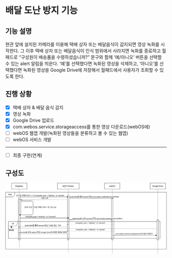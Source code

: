 # 배달 도난 방지 기능
## 기능 설명
현관 앞에 설치된 카메라를 이용해 택배 상자 또는 배달음식이 감지되면 영상 녹화를 시작한다. 그 이후 택배 상자 또는 배달음식이 인식 범위에서 사라지면 녹화를 종료하고 월패드로 “구성원이 배송품을 수령하셨습니까?” 문구와 함께 ‘예/아니오’ 버튼을 선택할 수 있는 alert 알림을 띄운다. ‘예’를 선택했다면 녹화된 영상을 삭제하고, ‘아니오’를 선택했다면 녹화된 영상을 Google Drive에 저장해서 월패드에서 사용자가 조회할 수 있도록 한다. 

## 진행 상황

- [X] 택배 상자 & 배달 음식 감지
- [X] 영상 녹화 
- [X] Google Drive 업로드
- [X] com.webos.service.storageaccess를 통한 영상 다운로드(webOS에)
- [ ] webOS 웹앱 개발(녹화된 영상들을 분류하고 볼 수 있는 웹앱)
- [ ] webOS 서비스 개발
---
- [ ] 최종 구현(연계)

## 구성도

![구성도](delivery.jpg)
